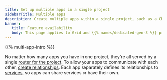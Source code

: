 ```yaml
---
title: Set up multiple apps in a single project
sidebarTitle: Multiple apps
description: Create multiple apps within a single project, such as a CMS backend connected to a frontend to display it.
banner:
   title: Feature availability
   body: This page applies to Grid and {{% names/dedicated-gen-3 %}} projects. To ensure you have enough resources to support multiple apps, you need at least a [{{< partial "plans/multiapp-plan-name" >}} plan](/administration/pricing/_index.md#multiple-apps-in-a-single-project). To set up multiple apps on {{% names/dedicated-gen-2 %}} environments, [contact Sales](https://platform.sh/contact/).
---
```


{{% multi-app-intro %}}

No matter how many apps you have in one project, they're all served by a single [router for the project](./routes.md#routes).
To allow your apps to communicate with each other, [create relationships](./relationships.md#relationships).
Each app separately defines its relationships to [services](/add-services/_index.md),
so apps can share services or have their own.
